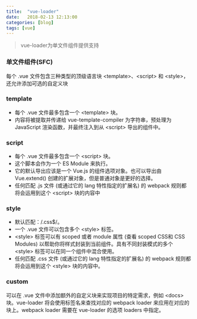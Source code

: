 ```yaml
---
title:  "vue-loader"
date:   2018-02-13 12:13:00
categories: [blog]
tags: [vue]
---
```


> vue-loader为单文件组件提供支持

### 单文件组件(SFC) 
每个 .vue 文件包含三种类型的顶级语言块 &lt;template&gt;、&lt;script&gt; 和 &lt;style&gt;，还允许添加可选的自定义块

### template
- 每个 .vue 文件最多包含一个 &lt;template&gt; 块。
- 内容将被提取并传递给 vue-template-compiler 为字符串，预处理为 JavaScript 渲染函数，并最终注入到从 &lt;script&gt; 导出的组件中。

### script
- 每个 .vue 文件最多包含一个 &lt;script&gt; 块。
- 这个脚本会作为一个 ES Module 来执行。
- 它的默认导出应该是一个 Vue.js 的组件选项对象。也可以导出由 Vue.extend() 创建的扩展对象，但是普通对象是更好的选择。
- 任何匹配 .js 文件 (或通过它的 lang 特性指定的扩展名) 的 webpack 规则都将会运用到这个 &lt;script&gt; 块的内容中

### style
- 默认匹配：/\.css$/。
- 一个 .vue 文件可以包含多个 &lt;style&gt; 标签。
- &lt;style&gt; 标签可以有 scoped 或者 module 属性 (查看 scoped CSS和 CSS Modules) 以帮助你将样式封装到当前组件。具有不同封装模式的多个 &lt;style&gt; 标签可以在同一个组件中混合使用。
- 任何匹配 .css 文件 (或通过它的 lang 特性指定的扩展名) 的 webpack 规则都将会运用到这个 &lt;style&gt; 块的内容中。

### custom
可以在 .vue 文件中添加额外的自定义块来实现项目的特定需求，例如 &lt;docs&gt; 块。vue-loader 将会使用标签名来查找对应的 webpack loader 来应用在对应的块上。webpack loader 需要在 vue-loader 的选项 loaders 中指定。